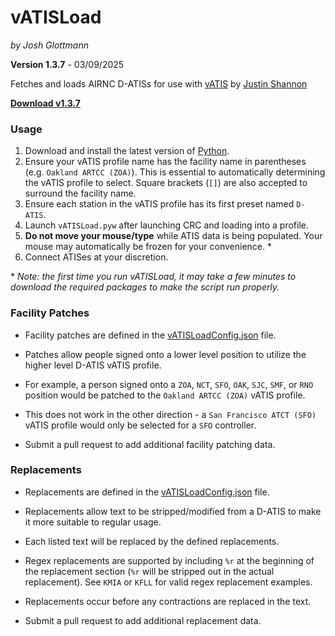 # vATISLoad

_by Josh Glottmann_

**Version 1.3.7** - 03/09/2025

Fetches and loads AIRNC D-ATISs for use with [vATIS](https://vatis.app/) by [Justin Shannon](https://github.com/JustinShannon)

__[Download v1.3.7](https://github.com/glott/vATISLoad/releases/latest/download/vATISLoad.pyw)__ 

### Usage

1) Download and install the latest version of [Python](https://www.python.org/downloads/).
2) Ensure your vATIS profile name has the facility name in parentheses (e.g. `Oakland ARTCC (ZOA)`). This is essential to automatically determining the vATIS profile to select. Square brackets (`[]`) are also accepted to surround the facility name. 
3) Ensure each station in the vATIS profile has its first preset named `D-ATIS`.
4) Launch `vATISLoad.pyw` after launching CRC and loading into a profile.
5) __Do not move your mouse/type__ while ATIS data is being populated. Your mouse may automatically be frozen for your convenience. *
6) Connect ATISes at your discretion.

\* _Note: the first time you run vATISLoad, it may take a few minutes to download the required packages to make the script run properly._

### Facility Patches

- Facility patches are defined in the [vATISLoadConfig.json](https://github.com/glott/vATISLoad/blob/main/vATISLoadConfig.json) file. 

- Patches allow people signed onto a lower level position to utilize the higher level D-ATIS vATIS profile.

- For example, a person signed onto a `ZOA`, `NCT`, `SFO`, `OAK`, `SJC`, `SMF`, or `RNO` position would be patched to the `Oakland ARTCC (ZOA)` vATIS profile.

- This does not work in the other direction - a `San Francisco ATCT (SFO)` vATIS profile would only be selected for a `SFO` controller. 

- Submit a pull request to add additional facility patching data.

###  Replacements

- Replacements are defined in the [vATISLoadConfig.json](https://github.com/glott/vATISLoad/blob/main/vATISLoadConfig.json) file. 

- Replacements allow text to be stripped/modified from a D-ATIS to make it more suitable to regular usage.

- Each listed text will be replaced by the defined replacements. 

- Regex replacements are supported by including `%r` at the beginning of the replacement section (`%r` will be stripped out in the actual replacement). See `KMIA` or `KFLL` for valid regex replacement examples. 

- Replacements occur before any contractions are replaced in the text. 

- Submit a pull request to add additional replacement data.
